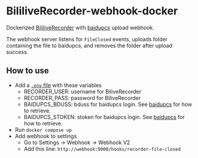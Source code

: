 # BililiveRecorder-webhook-docker

Dockerized [BililiveRecorder](https://github.com/BililiveRecorder/BililiveRecorder) with [baidupcs](https://github.com/qjfoidnh/BaiduPCS-Go) upload webhook.

The webhook server listens for `FileClosed` events, uploads folder containing the file to baidupcs, and removes the folder after upload success.

## How to use

- Add a [`.env` file](https://docs.docker.com/compose/environment-variables/#the-env-file) with these variables
  - RECORDER_USER: username for BiliveRecorder
  - RECORDER_PASS: password for BiliveRecorder
  - BAIDUPCS_BDUSS: bduss for baidupcs login. See [baidupcs](https://github.com/qjfoidnh/BaiduPCS-Go#%E7%99%BB%E5%BD%95%E7%99%BE%E5%BA%A6%E5%B8%90%E5%8F%B7) for how to retrieve.
  - BAIDUPCS_STOKEN: stoken for baidupcs login. See [baidupcs](https://github.com/qjfoidnh/BaiduPCS-Go#%E7%99%BB%E5%BD%95%E7%99%BE%E5%BA%A6%E5%B8%90%E5%8F%B7) for how to retrieve.
- Run `docker compose up`
- Add webhook to settings
  - Go to Settings -> Webhook -> Webhook V2
  - Add this line: `http://webhook:9000/hooks/recorder-file-closed`
